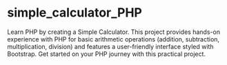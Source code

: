 # simple_calculator_PHP
Learn PHP by creating a Simple Calculator. This project provides hands-on experience with PHP for basic arithmetic operations (addition, subtraction, multiplication, division) and features a user-friendly interface styled with Bootstrap. Get started on your PHP journey with this practical project.

